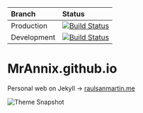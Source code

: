 | Branch      | Status                                                                                                                                         |
|:------------|:-----------------------------------------------------------------------------------------------------------------------------------------------|
| Production  | [![Build Status](https://app.travis-ci.com/MrAnnix/MrAnnix.github.io.svg?branch=master)](https://app.travis-ci.com/MrAnnix/MrAnnix.github.io)  |
| Development | [![Build Status](https://app.travis-ci.com/MrAnnix/MrAnnix.github.io.svg?branch=develop)](https://app.travis-ci.com/MrAnnix/MrAnnix.github.io) |
# MrAnnix.github.io
Personal web on Jekyll -> [raulsanmartin.me](https://raulsanmartin.me/ "MrAnnix’s website")

![Theme Snapshot](https://raulsanmartin.me/assets/images/snapshot.png "Snapshot")
